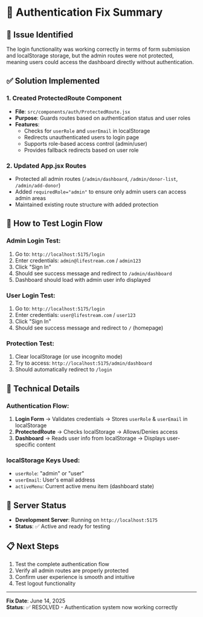 # 🔐 Authentication Fix Summary

## 🐛 Issue Identified
The login functionality was working correctly in terms of form submission and localStorage storage, but the admin routes were not protected, meaning users could access the dashboard directly without authentication.

## ✅ Solution Implemented

### 1. Created ProtectedRoute Component
- **File**: `src/components/auth/ProtectedRoute.jsx`
- **Purpose**: Guards routes based on authentication status and user roles
- **Features**:
  - Checks for `userRole` and `userEmail` in localStorage
  - Redirects unauthenticated users to login page
  - Supports role-based access control (admin/user)
  - Provides fallback redirects based on user role

### 2. Updated App.jsx Routes
- Protected all admin routes (`/admin/dashboard`, `/admin/donor-list`, `/admin/add-donor`)
- Added `requiredRole="admin"` to ensure only admin users can access admin areas
- Maintained existing route structure with added protection

## 🧪 How to Test Login Flow

### Admin Login Test:
1. Go to: `http://localhost:5175/login`
2. Enter credentials: `admin@lifestream.com` / `admin123`
3. Click "Sign In"
4. Should see success message and redirect to `/admin/dashboard`
5. Dashboard should load with admin user info displayed

### User Login Test:
1. Go to: `http://localhost:5175/login`
2. Enter credentials: `user@lifestream.com` / `user123`  
3. Click "Sign In"
4. Should see success message and redirect to `/` (homepage)

### Protection Test:
1. Clear localStorage (or use incognito mode)
2. Try to access: `http://localhost:5175/admin/dashboard`
3. Should automatically redirect to `/login`

## 🔧 Technical Details

### Authentication Flow:
1. **Login Form** → Validates credentials → Stores `userRole` & `userEmail` in localStorage
2. **ProtectedRoute** → Checks localStorage → Allows/Denies access
3. **Dashboard** → Reads user info from localStorage → Displays user-specific content

### localStorage Keys Used:
- `userRole`: "admin" or "user"
- `userEmail`: User's email address
- `activeMenu`: Current active menu item (dashboard state)

## 🚀 Server Status
- **Development Server**: Running on `http://localhost:5175`
- **Status**: ✅ Active and ready for testing

## 📋 Next Steps
1. Test the complete authentication flow
2. Verify all admin routes are properly protected
3. Confirm user experience is smooth and intuitive
4. Test logout functionality

---
**Fix Date**: June 14, 2025  
**Status**: ✅ RESOLVED - Authentication system now working correctly
